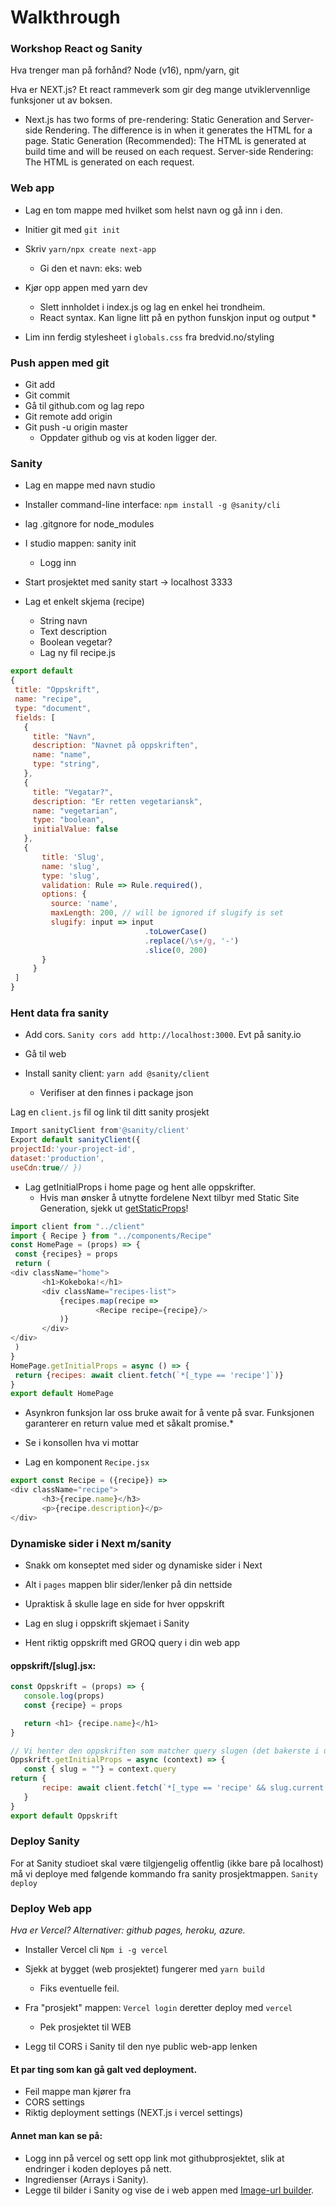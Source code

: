 # Walkthrough 
### Workshop React og Sanity 

 

Hva trenger man på forhånd? Node (v16), npm/yarn, git




Hva er NEXT.js?
Et react rammeverk som gir deg mange utviklervennlige funksjoner ut av boksen.
 
* Next.js has two forms of pre-rendering: Static Generation and Server-side Rendering. The difference is in when it generates the HTML for a page.
Static Generation (Recommended): The HTML is generated at build time and will be reused on each request.
Server-side Rendering: The HTML is generated on each request. 
 	
### Web app
* Lag en tom mappe med hvilket som helst navn og gå inn i den.
* Initier git med `git init`
 
* Skriv `yarn/npx create next-app`
  * Gi den et navn: eks: web

* Kjør opp appen med yarn dev
  * Slett innholdet i index.js og lag en enkel hei trondheim.
  * React syntax. Kan ligne litt på en python funskjon input og output *
  
* Lim inn ferdig stylesheet i `globals.css` fra bredvid.no/styling


### Push appen med git
* Git add
* Git commit
* Gå til github.com og lag repo
* Git remote add origin <link>
* Git push -u origin master
  * Oppdater github og vis at koden ligger der.

### Sanity 
* Lag en mappe med navn studio
* Installer command-line interface: `npm install -g @sanity/cli`
* lag .gitgnore for node_modules

* I studio mappen: sanity init
  * Logg inn
 

* Start prosjektet med sanity start -> localhost 3333

* Lag et enkelt skjema (recipe)
  * String navn
  * Text description
  * Boolean vegetar?
  * Lag ny fil recipe.js
 ```javascript
export default 
{
  title: "Oppskrift",
  name: "recipe",
  type: "document",
  fields: [
    {
      title: "Navn",
      description: "Navnet på oppskriften",
      name: "name",
      type: "string",
    },
    {
      title: "Vegatar?",
      description: "Er retten vegetariansk",
      name: "vegetarian",
      type: "boolean", 
      initialValue: false   
    },
    {
        title: 'Slug',
        name: 'slug',
        type: 'slug',
        validation: Rule => Rule.required(),
        options: {
          source: 'name',
          maxLength: 200, // will be ignored if slugify is set
          slugify: input => input
                               .toLowerCase()
                               .replace(/\s+/g, '-')
                               .slice(0, 200)
        }
      }
  ]
}
```
  
### Hent data fra sanity
* Add cors. `Sanity cors add http://localhost:3000`. Evt på sanity.io

* Gå til web
* Install sanity client: `yarn add @sanity/client`
  * Verifiser at den finnes i package json

Lag en `client.js` fil og link til ditt sanity prosjekt
 ```javascript
Import sanityClient from'@sanity/client'
Export default sanityClient({
projectId:'your-project-id',
dataset:'production',
useCdn:true// })
```
 
* Lag getInitialProps i home page og hent alle oppskrifter.
  * Hvis man ønsker å utnytte fordelene Next tilbyr med Static Site Generation, sjekk ut [getStaticProps](https://nextjs.org/docs/basic-features/data-fetching)!

 ```javascript
import client from "../client"
import { Recipe } from "../components/Recipe"
const HomePage = (props) => {
  const {recipes} = props
  return (
<div className="home">
		<h1>Kokeboka!</h1>
  		<div className="recipes-list">
    		{recipes.map(recipe =>
        			<Recipe recipe={recipe}/>
      		)}
  		</div>
</div>
  )
}
HomePage.getInitialProps = async () => {
  return {recipes: await client.fetch(`*[_type == 'recipe']`)}
}
export default HomePage
```

* Asynkron funksjon lar oss bruke await for å vente på svar. Funksjonen garanterer en return value med et såkalt promise.*

- Se i konsollen hva vi mottar

 
* Lag en komponent `Recipe.jsx`

 ```javascript
export const Recipe = ({recipe}) =>
<div className="recipe">
    	<h3>{recipe.name}</h3>
    	<p>{recipe.description}</p>
</div>
```
 

### Dynamiske sider i Next m/sanity
* Snakk om konseptet med sider og dynamiske sider i Next
 * Alt i `pages` mappen blir sider/lenker på din nettside
 * Upraktisk å skulle lage en side for hver oppskrift
 
* Lag en slug i oppskrift skjemaet i Sanity
* Hent riktig oppskrift med GROQ query i din web app
 
#### oppskrift/[slug].jsx:
 ```javascript 
const Oppskrift = (props) => {
	console.log(props)
	const {recipe} = props

	return <h1> {recipe.name}</h1>
}

// Vi henter den oppskriften som matcher query slugen (det bakerste i url'en)
Oppskrift.getInitialProps = async (context) => {
	const { slug = ""} = context.query
return {
    	recipe: await client.fetch(`*[_type == 'recipe' && slug.current == $slug][0]`,{slug})
	}
}
export default Oppskrift
```

### Deploy Sanity
For at Sanity studioet skal være tilgjengelig offentlig (ikke bare på localhost) må vi deploye med følgende kommando fra sanity prosjektmappen.
`Sanity deploy`

  
### Deploy Web app

*Hva er Vercel? Alternativer: github pages, heroku, azure.*

* Installer Vercel cli `Npm i -g vercel`
* Sjekk at bygget (web prosjektet) fungerer med `yarn build`
	* Fiks eventuelle feil. 
* Fra "prosjekt" mappen: `Vercel login` deretter deploy med `vercel`
	* Pek prosjektet til WEB 

* Legg til CORS i Sanity til den nye public web-app lenken 
 
#### Et par ting som kan gå galt ved deployment.
- Feil mappe man kjører fra
- CORS settings
- Riktig deployment settings (NEXT.js i vercel settings)

#### Annet man kan se på:
- Logg inn på vercel og sett opp link mot githubprosjektet, slik at endringer i koden deployes på nett.
- Ingredienser (Arrays i Sanity).
- Legge til bilder i Sanity og vise de i web appen med [Image-url builder](https://www.sanity.io/docs/image-url).

